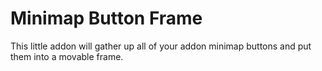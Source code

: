 # Minimap Button Frame

This little addon will gather up all of your addon minimap buttons and put them into a movable frame.
